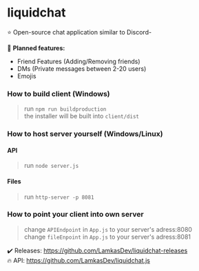 # liquidchat
⭐ Open-source chat application similar to Discord-

🚩 **Planned features:**
- Friend Features (Adding/Removing friends)
- DMs (Private messages between 2-20 users)
- Emojis


### How to build client (Windows)
> run `npm run buildproduction`  
> the installer will be built into `client/dist`

### How to host server yourself (Windows/Linux)
#### API
> run `node server.js`
#### Files
> run `http-server -p 8081`

### How to point your client into own server
> change `APIEndpoint` in `App.js` to your server's adress:8080  
> change `fileEnpoint` in `App.js` to your server's adress:8081

✔️ Releases: https://github.com/LamkasDev/liquidchat-releases  
🔥 API: https://github.com/LamkasDev/liquidchat.js

